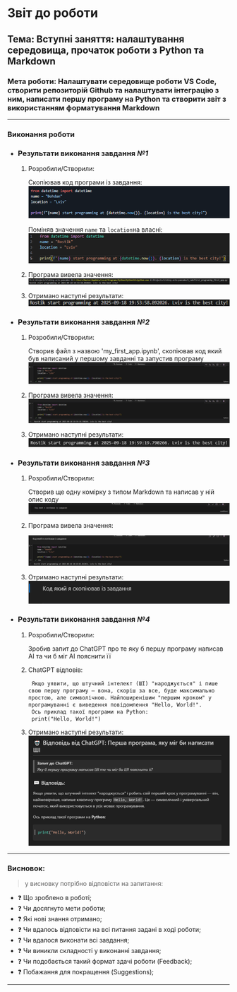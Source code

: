 # Звіт до роботи
## Тема: Вступні заняття: налаштування середовища, прочаток роботи з Python та Markdown

### Мета роботи: Налаштувати середовище роботи VS Code, створити репозиторій Github та налаштувати інтеграцію з ним, написати першу програму на Python та створити звіт з використанням форматування Markdown


---
### Виконання роботи
* ### Результати виконання завдання *№1*
    1. Розробили/Створили:
    
        Скопіював код програми із завдання:
     ![alt text](First_program/assets/Task.png)

        Поміняв значення `name` та `location`на власні:
        ![alt text](First_program/assets/Changed_Task.png)

    1. Програма вивела значення:
        ![alt text](First_program/assets/Task_output.png)

    1. Отримано наступні результати:
        ![alt text](First_program/assets/Task_result.png)
        


* ###  Результати виконання завдання *№2*
    1. Розробили/Створили:
    
        Створив файл з назвою 'my_first_app.ipynb', скопіював код який був написаний у першому завданні та запустив програму
    ![alt text](First_program/assets/Task2_input.png)

    1. Програма вивела значення:
    ![alt text](First_program/assets/Task2_output.png)

    1. Отримано наступні результати:
    ![alt text](First_program/assets/Task2_output2.png)
    


* ###  Результати виконання завдання *№3*
    1. Розробили/Створили:

        Створив ще одну комірку з типом Markdown та написав у ній опис коду
    ![alt text](First_program/assets/Task3_input.png)

    1. Програма вивела значення:
    
        ![alt text](First_program/assets/Task3_output2.png)

    1. Отримано наступні результати:
        ![alt text](First_program/assets/Task3_output3.png)
    

* ###  Результати виконання завдання *№4*
    1. Розробили/Створили:

        Зробив запит до ChatGPT про те яку б першу програму написав АІ та чи б міг АІ пояснити її
       

    1. ChatGPT відповів:

            Якщо уявити, що штучний інтелект (ШІ) "народжується" і пише свою першу програму — вона, скоріш за все, буде максимально простою, але символічною. Найпоширенішим "першим кроком" у програмуванні є виведення повідомлення "Hello, World!".
            Ось приклад такої програми на Python:
            print("Hello, World!")
    
      
    1. Отримано наступні результати:
        ![alt text](First_program/assets/Task4.png)
      
    

---
### Висновок:
> у висновку потрібно відповісти на запитання:

- :question: Що зроблено в роботі;
- :question: Чи досягнуто мети роботи;
- :question: Які нові знання отримано;
- :question: Чи вдалось відповісти на всі питання задані в ході роботи;
- :question: Чи вдалося виконати всі завдання;
- :question: Чи виникли складності у виконанні завдання;
- :question: Чи подобається такий формат здачі роботи (Feedback);
- :question: Побажання для покращення (Suggestions);

---